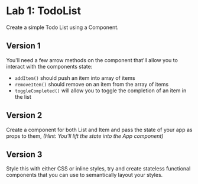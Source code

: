 
# Lab 1: TodoList

Create a simple Todo List using a Component.

## Version 1

You'll need a few arrow methods on the component that'll allow you to interact with the components state:

* `addItem()` should push an item into array of items
* `removeItem()` should remove on an item from the array of items
* `toggleCompleted()` will allow you to toggle the completion of an item in the list

## Version 2

Create a component for both List and Item and pass the state of your app as props to them, *(Hint: You'll lift the state into the App component)*


## Version 3

Style this with either CSS or inline styles, try and create stateless functional components that you can use to semantically layout your styles.
